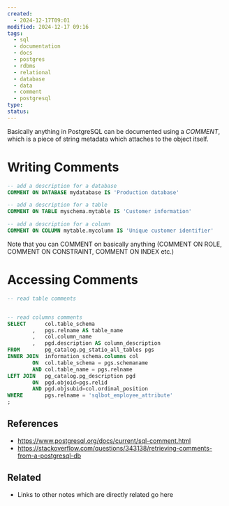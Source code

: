 ```yaml
---
created:
  - 2024-12-17T09:01
modified: 2024-12-17 09:16
tags:
  - sql
  - documentation
  - docs
  - postgres
  - rdbms
  - relational
  - database
  - data
  - comment
  - postgresql
type: 
status: 
---
```

Basically anything in PostgreSQL can be documented using a _COMMENT_, which is a piece of string metadata which attaches to the object itself. 
# Writing Comments 

```sql
-- add a description for a database
COMMENT ON DATABASE mydatabase IS 'Production database'

-- add a description for a table
COMMENT ON TABLE myschema.mytable IS 'Customer information'

-- add a description for a column
COMMENT ON COLUMN mytable.mycolumn IS 'Unique customer identifier'
```

Note that you can COMMENT on basically anything (COMMENT ON ROLE, COMMENT ON CONSTRAINT, COMMENT ON INDEX etc.)
# Accessing Comments

```sql
-- read table comments


-- read columns comments
SELECT		col.table_schema
		,	pgs.relname AS table_name
		,	col.column_name
		,	pgd.description AS column_description
FROM		pg_catalog.pg_statio_all_tables pgs
INNER JOIN	information_schema.columns col
		ON 	col.table_schema = pgs.schemaname
		AND col.table_name = pgs.relname
LEFT JOIN	pg_catalog.pg_description pgd
		ON 	pgd.objoid=pgs.relid
		AND pgd.objsubid=col.ordinal_position
WHERE 		pgs.relname = 'sqlbot_employee_attribute'
;
```

## References
* https://www.postgresql.org/docs/current/sql-comment.html
* https://stackoverflow.com/questions/343138/retrieving-comments-from-a-postgresql-db
## Related

* Links to other notes which are directly related go here